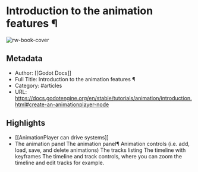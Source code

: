 # Introduction to the animation features ¶

![rw-book-cover](https://readwise-assets.s3.amazonaws.com/static/images/article3.5c705a01b476.png)

## Metadata
- Author: [[Godot Docs]]
- Full Title: Introduction to the animation features ¶
- Category: #articles
- URL: https://docs.godotengine.org/en/stable/tutorials/animation/introduction.html#create-an-animationplayer-node

## Highlights
- [[AnimationPlayer can drive systems]]
- The animation panel
  The animation panel¶
  Animation controls (i.e. add, load, save, and delete animations)
  The tracks listing
  The timeline with keyframes
  The timeline and track controls, where you can zoom the timeline and edit tracks for example.
